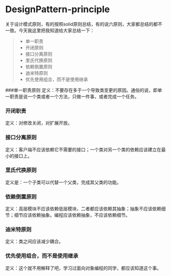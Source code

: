 # DesignPattern-principle
关于设计模式原则，有的按照solid原则总结，有的说六原则，大家都总结的都不一致。今天我这里把我知道给大家总结一下：
>* 单一职责
>* 开闭原则
>* 接口分离原则
>* 里氏代换原则
>* 依赖倒置原则
>* 迪米特原则 
>* 优先使用组合，而不是使用继承

###单一职责原则
定义：不要存在多于一个导致类变更的原因。通俗的说，即单一职责是说一个类或者一个方法，只做一件事，或者完成一个任务。


### 开闭职责
定义：对修改关闭，对扩展开放。

### 接口分离原则
定义：客户端不应该依赖它不需要的接口；一个类对另一个类的依赖应该建立在最小的接口上。 

### 里氏代换原则
定义是：一个子类可以代替一个父类，完成其父类的功能。

### 依赖倒置原则
定义：高层模块不应该依赖低层模块，二者都应该依赖其抽象；抽象不应该依赖细节；细节应该依赖抽象。编程应该依赖抽象，不应该依赖细节。

### 迪米特原则
定义：类之间应该减少耦合。

### 优先使用组合，而不是使用继承
定义：这个就不用解释了吧，学习过面向对象编程的同学，都应该知道这个事。





